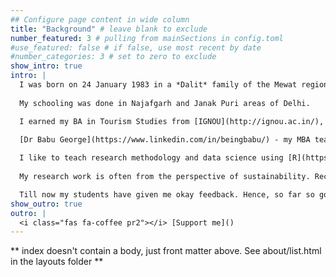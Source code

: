 ```yaml
---
## Configure page content in wide column
title: "Background" # leave blank to exclude
number_featured: 3 # pulling from mainSections in config.toml
#use_featured: false # if false, use most recent by date
#number_categories: 3 # set to zero to exclude
show_intro: true
intro: |
  I was born on 24 January 1983 in a *Dalit* family of the Mewat region in Haryana, India. I grew up my with three sisters, mom and dad. My childhood was not that bad.
  
  My schooling was done in Najafgarh and Janak Puri areas of Delhi. 

  I earned my BA in Tourism Studies from [IGNOU](http://ignou.ac.in/), BA Hons Russian Studies from [JNU](https://www.jnu.ac.in/main/), MBA in Tourism (Gold Medalist) from [Pondicherry University](https://www.pondiuni.edu.in/) and PhD in Management Studies from the [University of Hyderabad](https://uohyd.ac.in/).  

  [Dr Babu George](https://www.linkedin.com/in/beingbabu/) - my MBA teacher - helped me to realise the importance of our thoughts. And, this triggered my interest in research and teaching. Thank you Babu sir!
  
  I like to teach research methodology and data science using [R](https://www.r-project.org/) statistical language. Why? Because during my PhD, I found grasping research concepts very daunting. My goal is to reduce the pain of learning research methods. I always focus upon understanding the concept and its interpretation than memorising the equations. 
  
  My research work is often from the perspective of sustainability. Recently, I started to learn and research the interaction between sustainable consumption and waste.

  Till now my students have given me okay feedback. Hence, so far so good. 
show_outro: true
outro: |
  <i class="fas fa-coffee pr2"></i> [Support me]()
---
```


** index doesn't contain a body, just front matter above.
See about/list.html in the layouts folder **